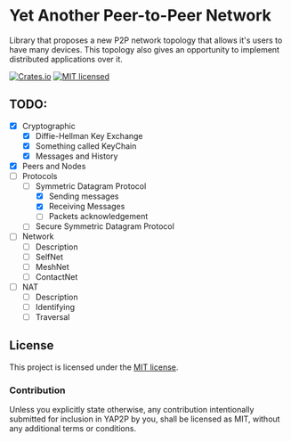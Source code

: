 # Yet Another Peer-to-Peer Network

Library that proposes a new P2P network topology that allows it's users to have many devices. This topology also gives an opportunity to implement distributed applications over it.

[![Crates.io][crates-badge]][crates-url]
[![MIT licensed][mit-badge]][mit-url]

[crates-badge]: https://img.shields.io/crates/v/yap2p.svg
[crates-url]: https://crates.io/crates/yap2p
[mit-badge]: https://img.shields.io/badge/license-MIT-blue.svg
[mit-url]: https://github.com/Scurrra/ya/blob/master/yap2p/LICENSE

## TODO:
- [x] Cryptographic
   - [x] Diffie-Hellman Key Exchange
   - [x] Something called KeyChain
   - [x] Messages and History
- [x] Peers and Nodes
- [ ] Protocols
   - [ ] Symmetric Datagram Protocol
      - [x] Sending messages
      - [X] Receiving Messages
      - [ ] Packets acknowledgement
   - [ ] Secure Symmetric Datagram Protocol
- [ ] Network
   - [ ] Description
   - [ ] SelfNet
   - [ ] MeshNet
   - [ ] ContactNet 
- [ ] NAT
   - [ ] Description
   - [ ] Identifying
   - [ ] Traversal

## License

This project is licensed under the [MIT license].

[MIT license]: https://github.com/Scurrra/ya/blob/master/yap2p/LICENSE

### Contribution

Unless you explicitly state otherwise, any contribution intentionally submitted for inclusion in YAP2P by you, shall be licensed as MIT, without any additional terms or conditions.